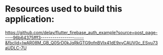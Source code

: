 # Resources used to build this application:
https://github.com/delay/flutter_firebase_auth_example?source=post_page-----96b64375fff3----------------------&fbclid=IwAR08M_GB_Q0SrD0kJqRkGTG9ofnBVIx41dE9xyCAUV0c_ESvu73aUDLC-7U
